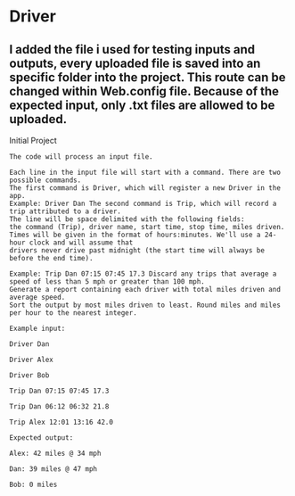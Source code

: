 # Driver


I added the file i used for testing inputs and outputs, every uploaded file is saved into an specific folder into the project. This route can be changed within Web.config file. Because of the expected input, only .txt files are allowed to be uploaded.
--

Initial Project

	The code will process an input file.

	Each line in the input file will start with a command. There are two possible commands. 
	The first command is Driver, which will register a new Driver in the app. 
	Example: Driver Dan The second command is Trip, which will record a trip attributed to a driver. 
	The line will be space delimited with the following fields: 
	the command (Trip), driver name, start time, stop time, miles driven. 
	Times will be given in the format of hours:minutes. We'll use a 24-hour clock and will assume that
	drivers never drive past midnight (the start time will always be before the end time).
	
	Example: Trip Dan 07:15 07:45 17.3 Discard any trips that average a speed of less than 5 mph or greater than 100 mph. 
	Generate a report containing each driver with total miles driven and average speed. 
	Sort the output by most miles driven to least. Round miles and miles per hour to the nearest integer.

	Example input:

	Driver Dan

	Driver Alex

	Driver Bob

	Trip Dan 07:15 07:45 17.3

	Trip Dan 06:12 06:32 21.8

	Trip Alex 12:01 13:16 42.0

	Expected output:

	Alex: 42 miles @ 34 mph

	Dan: 39 miles @ 47 mph

	Bob: 0 miles
	
	
